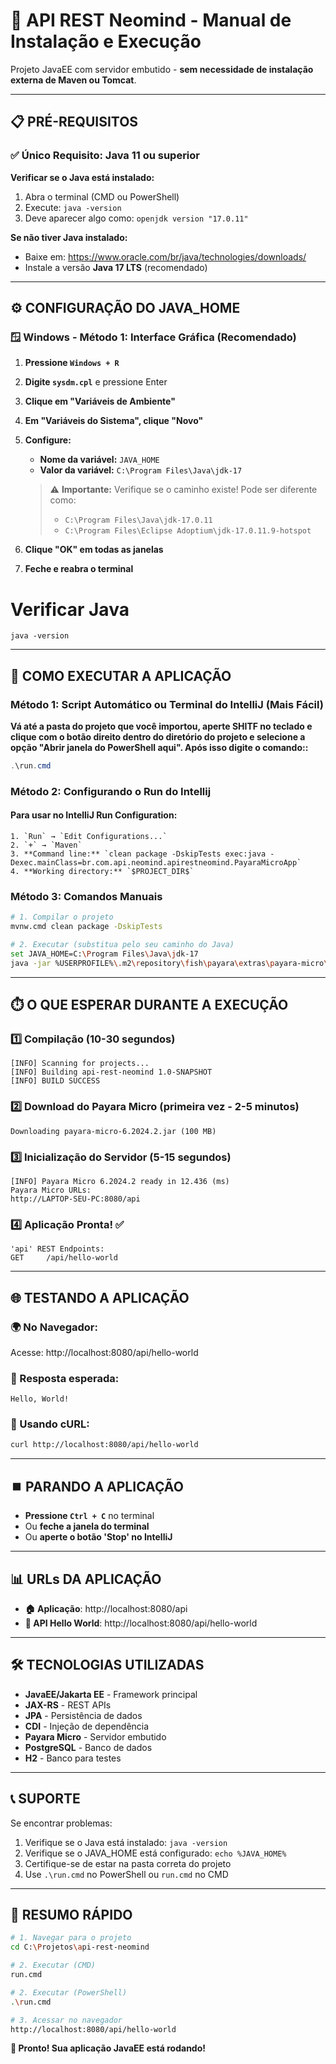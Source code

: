 # 🚀 API REST Neomind - Manual de Instalação e Execução

Projeto JavaEE com servidor embutido - **sem necessidade de instalação externa de Maven ou Tomcat**.

---

## 📋 **PRÉ-REQUISITOS**

### ✅ **Único Requisito: Java 11 ou superior**

**Verificar se o Java está instalado:**
1. Abra o terminal (CMD ou PowerShell)
2. Execute: `java -version`
3. Deve aparecer algo como: `openjdk version "17.0.11"`

**Se não tiver Java instalado:**
- Baixe em: https://www.oracle.com/br/java/technologies/downloads/
- Instale a versão **Java 17 LTS** (recomendado)

---

## ⚙️ **CONFIGURAÇÃO DO JAVA_HOME**

### **🪟 Windows - Método 1: Interface Gráfica (Recomendado)**

1. **Pressione `Windows + R`**
2. **Digite `sysdm.cpl`** e pressione Enter
3. **Clique em "Variáveis de Ambiente"**
4. **Em "Variáveis do Sistema", clique "Novo"**
5. **Configure:**
   - **Nome da variável:** `JAVA_HOME`
   - **Valor da variável:** `C:\Program Files\Java\jdk-17`
   
   > ⚠️ **Importante:** Verifique se o caminho existe! Pode ser diferente como:
   > - `C:\Program Files\Java\jdk-17.0.11`
   > - `C:\Program Files\Eclipse Adoptium\jdk-17.0.11.9-hotspot`

6. **Clique "OK" em todas as janelas**
7. **Feche e reabra o terminal**

# Verificar Java
```
java -version
```

---

## 🚀 **COMO EXECUTAR A APLICAÇÃO**

### **Método 1: Script Automático ou Terminal do IntelliJ (Mais Fácil)**

**Vá até a pasta do projeto que você importou, aperte SHITF no teclado e clique com o botão
direito dentro do diretório do projeto e selecione a opção "Abrir janela do PowerShell aqui".
Após isso digite o comando::**
```powershell
.\run.cmd
```
### **Método 2: Configurando o Run do Intellij**

#### **Para usar no IntelliJ Run Configuration:**
```
1. `Run` → `Edit Configurations...`
2. `+` → `Maven`
3. **Command line:** `clean package -DskipTests exec:java -Dexec.mainClass=br.com.api.neomind.apirestneomind.PayaraMicroApp`
4. **Working directory:** `$PROJECT_DIR$`
```

### **Método 3: Comandos Manuais**

```bash
# 1. Compilar o projeto
mvnw.cmd clean package -DskipTests

# 2. Executar (substitua pelo seu caminho do Java)
set JAVA_HOME=C:\Program Files\Java\jdk-17
java -jar %USERPROFILE%\.m2\repository\fish\payara\extras\payara-micro\6.2024.2\payara-micro-6.2024.2.jar --deploy target\api.war --contextroot /api --port 8080
```

---

## ⏱️ **O QUE ESPERAR DURANTE A EXECUÇÃO**

### **1️⃣ Compilação (10-30 segundos)**
```
[INFO] Scanning for projects...
[INFO] Building api-rest-neomind 1.0-SNAPSHOT
[INFO] BUILD SUCCESS
```

### **2️⃣ Download do Payara Micro (primeira vez - 2-5 minutos)**
```
Downloading payara-micro-6.2024.2.jar (100 MB)
```

### **3️⃣ Inicialização do Servidor (5-15 segundos)**
```
[INFO] Payara Micro 6.2024.2 ready in 12.436 (ms)
Payara Micro URLs:
http://LAPTOP-SEU-PC:8080/api
```

### **4️⃣ Aplicação Pronta! ✅**
```
'api' REST Endpoints:
GET     /api/hello-world
```

---

## 🌐 **TESTANDO A APLICAÇÃO**

### **🌍 No Navegador:**
Acesse: http://localhost:8080/api/hello-world

### **📱 Resposta esperada:**
```
Hello, World!
```

### **🔧 Usando cURL:**
```bash
curl http://localhost:8080/api/hello-world
```

---

## ⏹️ **PARANDO A APLICAÇÃO**

- **Pressione `Ctrl + C`** no terminal
- Ou **feche a janela do terminal**
- Ou **aperte o botão 'Stop' no IntelliJ**

---

## 📊 **URLs DA APLICAÇÃO**

- **🏠 Aplicação**: http://localhost:8080/api
- **🔗 API Hello World**: http://localhost:8080/api/hello-world

---

## 🛠️ **TECNOLOGIAS UTILIZADAS**

- **JavaEE/Jakarta EE** - Framework principal
- **JAX-RS** - REST APIs
- **JPA** - Persistência de dados
- **CDI** - Injeção de dependência
- **Payara Micro** - Servidor embutido
- **PostgreSQL** - Banco de dados
- **H2** - Banco para testes

---

## 📞 **SUPORTE**

Se encontrar problemas:
1. Verifique se o Java está instalado: `java -version`
2. Verifique se o JAVA_HOME está configurado: `echo %JAVA_HOME%`
3. Certifique-se de estar na pasta correta do projeto
4. Use `.\run.cmd` no PowerShell ou `run.cmd` no CMD

---

## 🎯 **RESUMO RÁPIDO**

```bash
# 1. Navegar para o projeto
cd C:\Projetos\api-rest-neomind

# 2. Executar (CMD)
run.cmd

# 2. Executar (PowerShell)  
.\run.cmd

# 3. Acessar no navegador
http://localhost:8080/api/hello-world
```

**🎉 Pronto! Sua aplicação JavaEE está rodando!**

